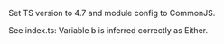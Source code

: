 Set TS version to 4.7 and module config to CommonJS.

See index.ts: Variable b is inferred correctly as Either.